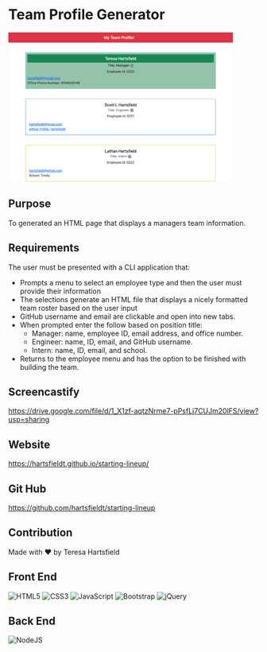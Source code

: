 # Team Profile Generator

<img src="./assets/img/startinglineup.png" alt="screenshot of Team Profile Generator" height="300px"/>

## Purpose

To generated an HTML page that displays a managers team information.

## Requirements

The user must be presented with a CLI application that:
- Prompts a menu to select an employee type and then the user must provide their information
- The selections generate an HTML file that displays a nicely formatted team roster based on the user input
- GitHub username and email are clickable and open into new tabs.
- When prompted enter the follow based on position title:
    - Manager: name, employee ID, email address, and office number.
    - Engineer: name, ID, email, and GitHub username.
    - Intern: name, ID, email, and school.
- Returns to the employee menu and has the option to be finished with building the team.

## Screencastify
https://drive.google.com/file/d/1_X1zf-aqtzNrme7-pPsfLj7CUJm20lFS/view?usp=sharing
## Website

https://hartsfieldt.github.io/starting-lineup/

## Git Hub

https://github.com/hartsfieldt/starting-lineup

## Contribution

Made with ❤️ by Teresa Hartsfield

## Front End
![HTML5](https://img.shields.io/badge/html5-%23E34F26.svg?style=for-the-badge&logo=html5&logoColor=white)
![CSS3](https://img.shields.io/badge/css3-%231572B6.svg?style=for-the-badge&logo=css3&logoColor=white)
![JavaScript](https://img.shields.io/badge/javascript-%23323330.svg?style=for-the-badge&logo=javascript&logoColor=%23F7DF1E)
![Bootstrap](https://img.shields.io/badge/bootstrap-%23563D7C.svg?style=for-the-badge&logo=bootstrap&logoColor=white)
![jQuery](https://img.shields.io/badge/jquery-%230769AD.svg?style=for-the-badge&logo=jquery&logoColor=white)
## Back End
![NodeJS](https://img.shields.io/badge/node.js-6DA55F?style=for-the-badge&logo=node.js&logoColor=white)
